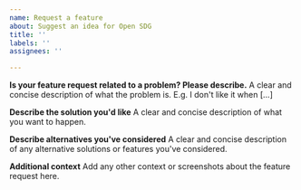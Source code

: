 ```yaml
---
name: Request a feature
about: Suggest an idea for Open SDG
title: ''
labels: ''
assignees: ''

---
```


**Is your feature request related to a problem? Please describe.**
A clear and concise description of what the problem is. E.g. I don't like it when [...]

**Describe the solution you'd like**
A clear and concise description of what you want to happen.

**Describe alternatives you've considered**
A clear and concise description of any alternative solutions or features you've considered.

**Additional context**
Add any other context or screenshots about the feature request here.
